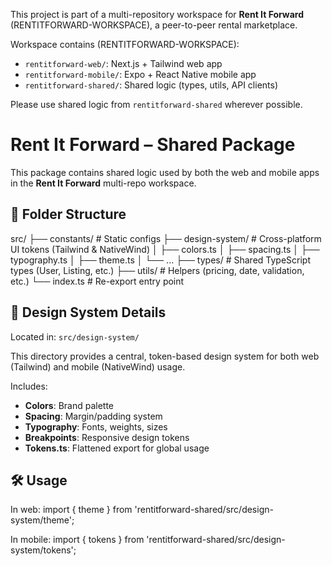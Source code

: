 This project is part of a multi-repository workspace for **Rent It Forward** (RENTITFORWARD-WORKSPACE), a peer-to-peer rental marketplace.

Workspace contains (RENTITFORWARD-WORKSPACE):
- `rentitforward-web/`: Next.js + Tailwind web app
- `rentitforward-mobile/`: Expo + React Native mobile app
- `rentitforward-shared/`: Shared logic (types, utils, API clients)

Please use shared logic from `rentitforward-shared` wherever possible.

# Rent It Forward – Shared Package

This package contains shared logic used by both the web and mobile apps in the **Rent It Forward** multi-repo workspace.

## 📁 Folder Structure
src/
├── constants/ # Static configs
├── design-system/ # Cross-platform UI tokens (Tailwind & NativeWind)
│ ├── colors.ts
│ ├── spacing.ts
│ ├── typography.ts
│ ├── theme.ts
│ └── ...
├── types/ # Shared TypeScript types (User, Listing, etc.)
├── utils/ # Helpers (pricing, date, validation, etc.)
└── index.ts # Re-export entry point


## 🎨 Design System Details

Located in: `src/design-system/`

This directory provides a central, token-based design system for both web (Tailwind) and mobile (NativeWind) usage.

Includes:
- **Colors**: Brand palette
- **Spacing**: Margin/padding system
- **Typography**: Fonts, weights, sizes
- **Breakpoints**: Responsive design tokens
- **Tokens.ts**: Flattened export for global usage

## 🛠 Usage

In web:
import { theme } from 'rentitforward-shared/src/design-system/theme';

In mobile:
import { tokens } from 'rentitforward-shared/src/design-system/tokens';
